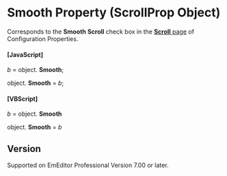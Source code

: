 # Smooth Property (ScrollProp Object)

Corresponds to the **Smooth Scroll** check box in the [**Scroll** page](../../dlg/properties/scroll/index) of Configuration Properties.

#### \[JavaScript\]

_b_ =
object. **Smooth**;

object. **Smooth** = _b_;

#### \[VBScript\]

_b_ =
object. **Smooth**

object. **Smooth** = _b_

## Version

Supported on EmEditor Professional Version 7.00 or later.
